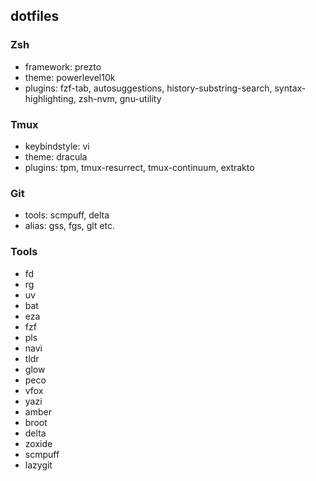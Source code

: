## dotfiles

### Zsh

- framework: prezto
- theme: powerlevel10k
- plugins: fzf-tab, autosuggestions, history-substring-search, syntax-highlighting, zsh-nvm, gnu-utility

### Tmux

- keybindstyle: vi
- theme: dracula
- plugins: tpm, tmux-resurrect, tmux-continuum, extrakto

### Git

- tools: scmpuff, delta
- alias: gss, fgs, glt etc.

### Tools

- fd
- rg
- uv
- bat
- eza
- fzf
- pls
- navi
- tldr
- glow
- peco
- vfox
- yazi
- amber
- broot
- delta
- zoxide
- scmpuff
- lazygit
